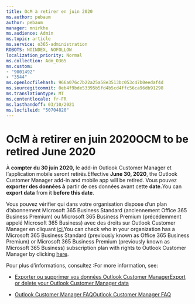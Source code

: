 ```yaml
---
title: OcM à retirer en juin 2020
ms.author: pebaum
author: pebaum
manager: mnirkhe
ms.audience: Admin
ms.topic: article
ms.service: o365-administration
ROBOTS: NOINDEX, NOFOLLOW
localization_priority: Normal
ms.collection: Adm_O365
ms.custom:
- "9001492"
- "3544"
ms.openlocfilehash: 966a076c7b22a25a58e3513bc053c47b0eedaf4d
ms.sourcegitcommit: 0eb4f9bde53395b5fd4b5cd4ffc56ca96db91298
ms.translationtype: MT
ms.contentlocale: fr-FR
ms.lasthandoff: 03/10/2021
ms.locfileid: "50704820"
---
```

# <a name="ocm-to-be-retired-june-2020"></a><span data-ttu-id="a8563-102">OcM à retirer en juin 2020</span><span class="sxs-lookup"><span data-stu-id="a8563-102">OCM to be retired June 2020</span></span>


<span data-ttu-id="a8563-103">À **compter du 30 juin 2020,** le add-in Outlook Customer Manager et l’application mobile seront retirés.</span><span class="sxs-lookup"><span data-stu-id="a8563-103">Effective **June 30, 2020**, the Outlook Customer Manager add-in and mobile app will be retired.</span></span> <span data-ttu-id="a8563-104">Vous pouvez **exporter des données à** partir de ces données avant cette **date.**</span><span class="sxs-lookup"><span data-stu-id="a8563-104">You can  **export data**  from it  **before this date**.</span></span>  

<span data-ttu-id="a8563-105">Vous pouvez vérifier qui dans votre organisation dispose d’un plan d’abonnement Microsoft 365 Business Standard (anciennement Office 365 Business Premium) ou Microsoft 365 Business Premium (précédemment appelé Microsoft 365 Business) avec des droits sur Outlook Customer Manager en cliquant [ici.](https://admin.microsoft.com/AdminPortal/Home?ref=/users)</span><span class="sxs-lookup"><span data-stu-id="a8563-105">You can check who in your organization has a Microsoft 365 Business Standard (previously known as Office 365 Business Premium) or Microsoft 365 Business Premium (previously known as Microsoft 365 Business) subscription plan with rights to Outlook Customer Manager by clicking [here](https://admin.microsoft.com/AdminPortal/Home?ref=/users).</span></span>

<span data-ttu-id="a8563-106">Pour plus d’informations, consultez :</span><span class="sxs-lookup"><span data-stu-id="a8563-106">For more information, see:</span></span>

- [<span data-ttu-id="a8563-107">Exporter ou supprimer vos données Outlook Customer Manager</span><span class="sxs-lookup"><span data-stu-id="a8563-107">Export or delete your Outlook Customer Manager data</span></span>](https://support.office.com/article/1a421cb4-e8de-4b44-bfb8-710b92820439)

- [<span data-ttu-id="a8563-108">Outlook Customer Manager FAQ</span><span class="sxs-lookup"><span data-stu-id="a8563-108">Outlook Customer Manager FAQ</span></span>](https://techcommunity.microsoft.com/t5/outlook-customer-manager/faq-frequently-asked-questions-about-outlook-customer-manager/m-p/29680)
